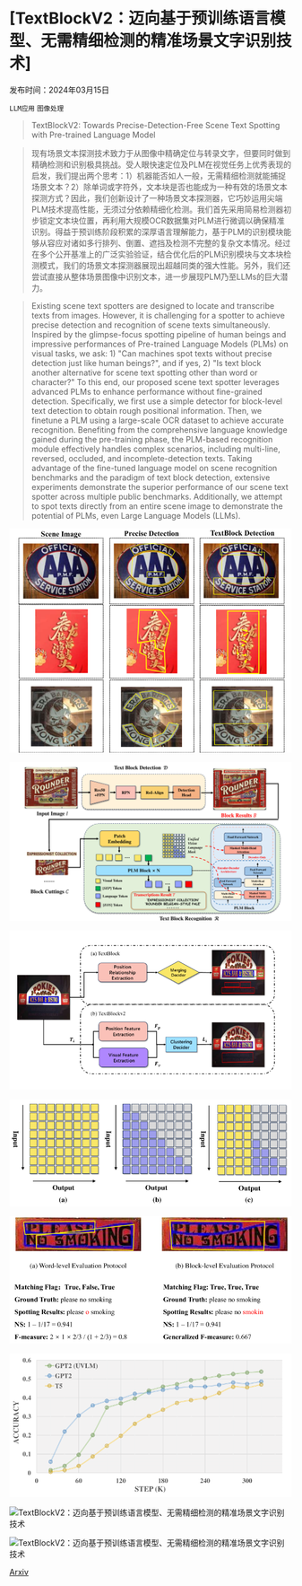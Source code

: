 # [TextBlockV2：迈向基于预训练语言模型、无需精细检测的精准场景文字识别技术]

发布时间：2024年03月15日

`LLM应用` `图像处理`

> TextBlockV2: Towards Precise-Detection-Free Scene Text Spotting with Pre-trained Language Model

> 现有场景文本探测技术致力于从图像中精确定位与转录文字，但要同时做到精确检测和识别极具挑战。受人眼快速定位及PLM在视觉任务上优秀表现的启发，我们提出两个思考：1）机器能否如人一般，无需精细检测就能捕捉场景文本？2）除单词或字符外，文本块是否也能成为一种有效的场景文本探测方式？因此，我们创新设计了一种场景文本探测器，它巧妙运用尖端PLM技术提高性能，无须过分依赖精细化检测。我们首先采用简易检测器初步锁定文本块位置，再利用大规模OCR数据集对PLM进行微调以确保精准识别。得益于预训练阶段积累的深厚语言理解能力，基于PLM的识别模块能够从容应对诸如多行排列、倒置、遮挡及检测不完整的复杂文本情况。经过在多个公开基准上的广泛实验验证，结合优化后的PLM识别模块与文本块检测模式，我们的场景文本探测器展现出超越同类的强大性能。另外，我们还尝试直接从整体场景图像中识别文本，进一步展现PLM乃至LLMs的巨大潜力。

> Existing scene text spotters are designed to locate and transcribe texts from images. However, it is challenging for a spotter to achieve precise detection and recognition of scene texts simultaneously. Inspired by the glimpse-focus spotting pipeline of human beings and impressive performances of Pre-trained Language Models (PLMs) on visual tasks, we ask: 1) "Can machines spot texts without precise detection just like human beings?", and if yes, 2) "Is text block another alternative for scene text spotting other than word or character?" To this end, our proposed scene text spotter leverages advanced PLMs to enhance performance without fine-grained detection. Specifically, we first use a simple detector for block-level text detection to obtain rough positional information. Then, we finetune a PLM using a large-scale OCR dataset to achieve accurate recognition. Benefiting from the comprehensive language knowledge gained during the pre-training phase, the PLM-based recognition module effectively handles complex scenarios, including multi-line, reversed, occluded, and incomplete-detection texts. Taking advantage of the fine-tuned language model on scene recognition benchmarks and the paradigm of text block detection, extensive experiments demonstrate the superior performance of our scene text spotter across multiple public benchmarks. Additionally, we attempt to spot texts directly from an entire scene image to demonstrate the potential of PLMs, even Large Language Models (LLMs).

![TextBlockV2：迈向基于预训练语言模型、无需精细检测的精准场景文字识别技术](../../../paper_images/2403.10047/x1.png)

![TextBlockV2：迈向基于预训练语言模型、无需精细检测的精准场景文字识别技术](../../../paper_images/2403.10047/x2.png)

![TextBlockV2：迈向基于预训练语言模型、无需精细检测的精准场景文字识别技术](../../../paper_images/2403.10047/x3.png)

![TextBlockV2：迈向基于预训练语言模型、无需精细检测的精准场景文字识别技术](../../../paper_images/2403.10047/x4.png)

![TextBlockV2：迈向基于预训练语言模型、无需精细检测的精准场景文字识别技术](../../../paper_images/2403.10047/x5.png)

![TextBlockV2：迈向基于预训练语言模型、无需精细检测的精准场景文字识别技术](../../../paper_images/2403.10047/x6.png)

![TextBlockV2：迈向基于预训练语言模型、无需精细检测的精准场景文字识别技术](../../../paper_images/2403.10047/x7.png)

![TextBlockV2：迈向基于预训练语言模型、无需精细检测的精准场景文字识别技术](../../../paper_images/2403.10047/x8.png)

[Arxiv](https://arxiv.org/abs/2403.10047)